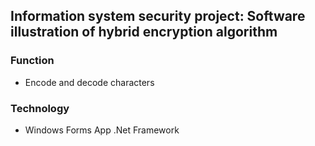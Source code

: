 ## Information system security project: Software illustration of hybrid encryption algorithm


### Function

- Encode and decode characters 



### Technology

- Windows Forms App .Net Framework
